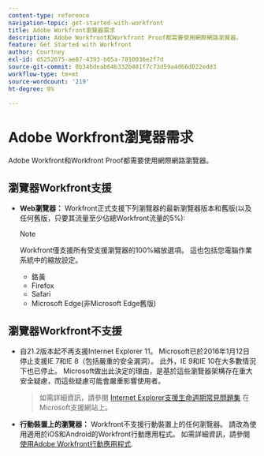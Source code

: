 ```yaml
---
content-type: reference
navigation-topic: get-started-with-workfront
title: Adobe Workfront瀏覽器需求
description: Adobe Workfront和Workfront Proof都需要使用網際網路瀏覽器。
feature: Get Started with Workfront
author: Courtney
exl-id: d5252675-ae87-4393-b05a-7810036e2f7d
source-git-commit: 0b34bdeab64b332b481f7c73d59a4d66d022edd3
workflow-type: tm+mt
source-wordcount: '219'
ht-degree: 0%

---
```


# Adobe Workfront瀏覽器需求

Adobe Workfront和Workfront Proof都需要使用網際網路瀏覽器。

## 瀏覽器Workfront支援

* **Web瀏覽器：** Workfront正式支援下列瀏覽器的最新瀏覽器版本和舊版(以及任何舊版，只要其流量至少佔總Workfront流量的5%):

   >[!NOTE]
   >
   >Workfront僅支援所有受支援瀏覽器的100%縮放選項。 這也包括您電腦作業系統中的縮放設定。

   * 鉻黃
   * Firefox
   * Safari
   * Microsoft Edge(非Microsoft Edge舊版)


## 瀏覽器Workfront不支援

* 自21.2版本起不再支援Internet Explorer 11。 Microsoft已於2016年1月12日停止支援IE 7和IE 8（包括嚴重的安全漏洞）。 此外，IE 9和IE 10在大多數情況下也已停止。 Microsoft做出此決定的理由，是基於這些瀏覽器架構存在重大安全疑慮，而這些疑慮可能會嚴重影響使用者。
   >如需詳細資訊，請參閱 [Internet Explorer支援生命週期常見問題集](https://support.microsoft.com/en-us/help/17454/lifecycle-faq-internet-explorer) 在Microsoft支援網站上。

* **行動裝置上的瀏覽器：** Workfront不支援行動裝置上的任何瀏覽器。 請改為使用適用於iOS和Android的Workfront行動應用程式。 如需詳細資訊，請參閱 [使用Adobe Workfront行動應用程式](../workfront-basics/mobile-apps/using-the-workfront-mobile-app/use-the-mobile-app.md).




